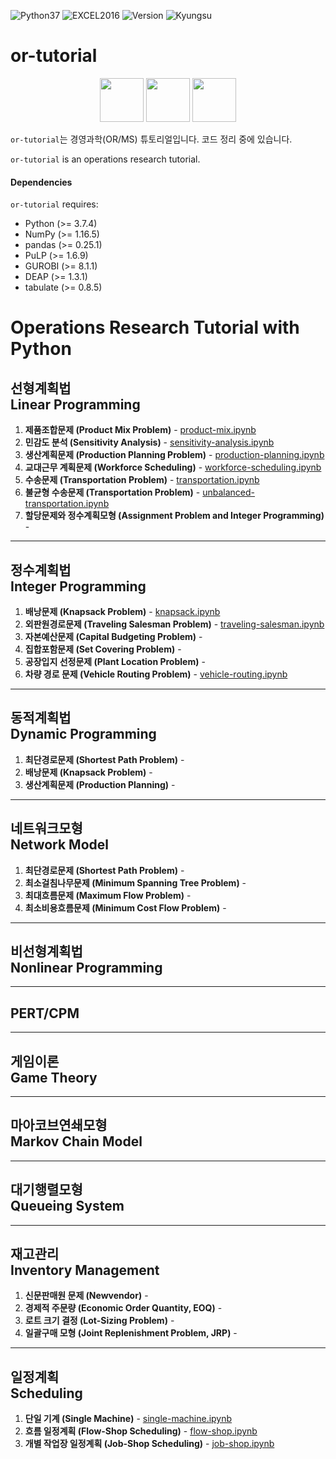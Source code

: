 <img alt="Python37" src="https://img.shields.io/badge/Python-3.7-blue.svg" /> <img alt="EXCEL2016" src="https://img.shields.io/badge/EXCEL-2016-seagreen.svg" /> <img alt="Version" src="https://img.shields.io/badge/Version-0.2-yellow.svg" /> <img alt="Kyungsu" src="https://img.shields.io/badge/Created%20by-Kyungsu-orange.svg?style=flat&colorA=E1523D&colorB=blue" />

# or-tutorial

<p align="center">
  <img height="70" src="https://upload.wikimedia.org/wikipedia/en/a/a7/COIN_OR_LOGO.png" />
  <img height="70" src="https://assets.gurobi.com/img/logos/logo.png" />
  <img height="70" src="https://repository-images.githubusercontent.com/20035587/2559bd00-9a75-11e9-9686-0697d18522cf" />
</p>

`or-tutorial`는 경영과학(OR/MS) 튜토리얼입니다. 코드 정리 중에 있습니다.

`or-tutorial` is an operations research tutorial. 

#### Dependencies

`or-tutorial` requires:

* Python (>= 3.7.4)
* NumPy (>= 1.16.5)
* pandas (>= 0.25.1)
* PuLP (>= 1.6.9)
* GUROBI (>= 8.1.1)
* DEAP (>= 1.3.1)
* tabulate (>= 0.8.5)

# Operations Research Tutorial with Python

## 선형계획법<br>Linear Programming

1. **제품조합문제 (Product Mix Problem)** - [product-mix.ipynb](https://nbviewer.jupyter.org/github/unerue/or-tutorial/blob/master/or-tutorial/linear-programming/product-mix.ipynb)
2. **민감도 분석 (Sensitivity Analysis)** - [sensitivity-analysis.ipynb](https://nbviewer.jupyter.org/github/unerue/or-tutorial/blob/master/or-tutorial/linear-programming/sensitivity-analysis.ipynb)
3. **생산계획문제 (Production Planning Problem)** - [production-planning.ipynb](https://nbviewer.jupyter.org/github/unerue/or-tutorial/blob/master/or-tutorial/linear-programming/production-planning.ipynb)
4. **교대근무 계획문제 (Workforce Scheduling)** - [workforce-scheduling.ipynb](https://nbviewer.jupyter.org/github/unerue/or-tutorial/blob/master/or-tutorial/linear-programming/workforce-scheduling.ipynb)
5. **수송문제 (Transportation Problem)** - [transportation.ipynb](https://nbviewer.jupyter.org/github/unerue/or-tutorial/blob/master/or-tutorial/linear-programming/transportation.ipynb)
6. **불균형 수송문제 (Transportation Problem)** - [unbalanced-transportation.ipynb](https://nbviewer.jupyter.org/github/unerue/or-tutorial/blob/master/or-tutorial/linear-programming/unbalanced-transportation.ipynb)
7. **할당문제와 정수계획모형 (Assignment Problem and Integer Programming)** - []()

---

## 정수계획법<br>Integer Programming

1. **배낭문제 (Knapsack Problem)** - [knapsack.ipynb](https://nbviewer.jupyter.org/github/unerue/or-tutorial/blob/master/or-tutorial/integer-programming/knapsack.ipynb)
2. **외판원경로문제 (Traveling Salesman Problem)** - [traveling-salesman.ipynb](https://nbviewer.jupyter.org/github/unerue/or-tutorial/blob/master/or-tutorial/integer-programming/traveling-salesman.ipynb)
3. **자본예산문제 (Capital Budgeting Problem)** - []()
4. **집합포함문제 (Set Covering Problem)** - []()
5. **공장입지 선정문제 (Plant Location Problem)** -[]()
6. **차량 경로 문제 (Vehicle Routing Problem)** - [vehicle-routing.ipynb](https://nbviewer.jupyter.org/github/unerue/or-tutorial/blob/master/or-tutorial/integer-programming/vehicle-routing.ipynb)

---

## 동적계획법<br>Dynamic Programming

1. **최단경로문제 (Shortest Path Problem)** - []()
2. **배낭문제 (Knapsack Problem)** - []()
3. **생산계획문제 (Production Planning)** - []()

---

## 네트워크모형<br>Network Model

1. **최단경로문제 (Shortest Path Problem)** - []()
2. **최소걸침나무문제 (Minimum Spanning Tree Problem)** -[]()
3. **최대흐름문제 (Maximum Flow Problem)** - []()
4. **최소비용흐름문제 (Minimum Cost Flow Problem)** - []()

---

## 비선형계획법<br>Nonlinear Programming

---

## PERT/CPM

---

## 게임이론<br>Game Theory

---

## 마아코브연쇄모형<br>Markov Chain Model

---

## 대기행렬모형<br>Queueing System

---

## 재고관리<br>Inventory Management

1. **신문판매원 문제 (Newvendor)** - []()
2. **경제적 주문량 (Economic Order Quantity, EOQ)** - []()
3. **로트 크기 결정 (Lot-Sizing Problem)** - []()
4. **일괄구매 모형 (Joint Replenishment Problem, JRP)** - []()

---

## 일정계획<br>Scheduling

1. **단일 기계 (Single Machine)** - [single-machine.ipynb]()
2. **흐름 일정계획 (Flow-Shop Scheduling)** - [flow-shop.ipynb]()
3. **개별 작업장 일정계획 (Job-Shop Scheduling)** - [job-shop.ipynb](https://nbviewer.jupyter.org/github/unerue/or-tutorial/blob/master/or-tutorial/scheduling/job-shop.ipynb)
